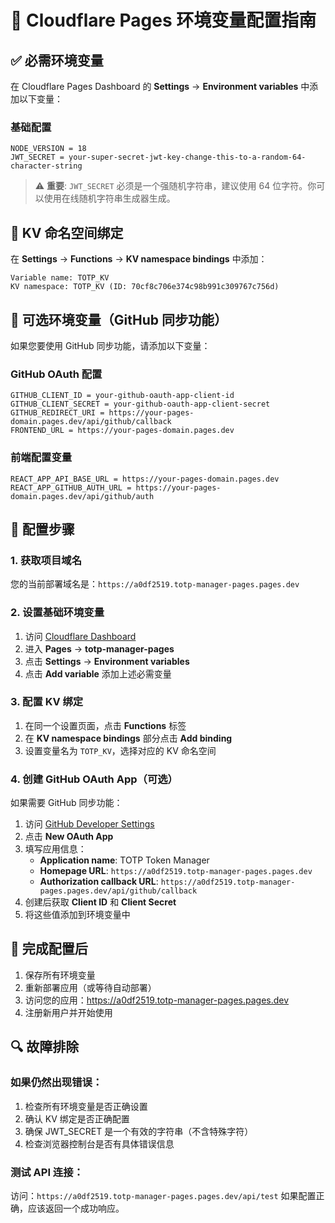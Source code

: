 # 🔧 Cloudflare Pages 环境变量配置指南

## ✅ 必需环境变量

在 Cloudflare Pages Dashboard 的 **Settings** → **Environment variables** 中添加以下变量：

### 基础配置
```
NODE_VERSION = 18
JWT_SECRET = your-super-secret-jwt-key-change-this-to-a-random-64-character-string
```

> ⚠️ **重要**: `JWT_SECRET` 必须是一个强随机字符串，建议使用 64 位字符。你可以使用在线随机字符串生成器生成。

## 🔗 KV 命名空间绑定

在 **Settings** → **Functions** → **KV namespace bindings** 中添加：

```
Variable name: TOTP_KV
KV namespace: TOTP_KV (ID: 70cf8c706e374c98b991c309767c756d)
```

## 🌟 可选环境变量（GitHub 同步功能）

如果您要使用 GitHub 同步功能，请添加以下变量：

### GitHub OAuth 配置
```
GITHUB_CLIENT_ID = your-github-oauth-app-client-id
GITHUB_CLIENT_SECRET = your-github-oauth-app-client-secret
GITHUB_REDIRECT_URI = https://your-pages-domain.pages.dev/api/github/callback
FRONTEND_URL = https://your-pages-domain.pages.dev
```

### 前端配置变量
```
REACT_APP_API_BASE_URL = https://your-pages-domain.pages.dev
REACT_APP_GITHUB_AUTH_URL = https://your-pages-domain.pages.dev/api/github/auth
```

## 📝 配置步骤

### 1. 获取项目域名
您的当前部署域名是：`https://a0df2519.totp-manager-pages.pages.dev`

### 2. 设置基础环境变量
1. 访问 [Cloudflare Dashboard](https://dash.cloudflare.com/)
2. 进入 **Pages** → **totp-manager-pages**
3. 点击 **Settings** → **Environment variables**
4. 点击 **Add variable** 添加上述必需变量

### 3. 配置 KV 绑定
1. 在同一个设置页面，点击 **Functions** 标签
2. 在 **KV namespace bindings** 部分点击 **Add binding**
3. 设置变量名为 `TOTP_KV`，选择对应的 KV 命名空间

### 4. 创建 GitHub OAuth App（可选）
如果需要 GitHub 同步功能：
1. 访问 [GitHub Developer Settings](https://github.com/settings/developers)
2. 点击 **New OAuth App**
3. 填写应用信息：
   - **Application name**: TOTP Token Manager
   - **Homepage URL**: `https://a0df2519.totp-manager-pages.pages.dev`
   - **Authorization callback URL**: `https://a0df2519.totp-manager-pages.pages.dev/api/github/callback`
4. 创建后获取 **Client ID** 和 **Client Secret**
5. 将这些值添加到环境变量中

## 🚀 完成配置后

1. 保存所有环境变量
2. 重新部署应用（或等待自动部署）
3. 访问您的应用：https://a0df2519.totp-manager-pages.pages.dev
4. 注册新用户并开始使用

## 🔍 故障排除

### 如果仍然出现错误：
1. 检查所有环境变量是否正确设置
2. 确认 KV 绑定是否正确配置
3. 确保 JWT_SECRET 是一个有效的字符串（不含特殊字符）
4. 检查浏览器控制台是否有具体错误信息

### 测试 API 连接：
访问：`https://a0df2519.totp-manager-pages.pages.dev/api/test`
如果配置正确，应该返回一个成功响应。
